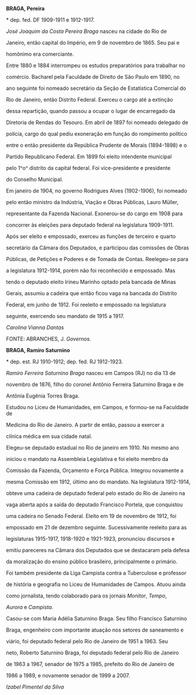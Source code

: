 **BRAGA, Pereira**



\* dep. fed. DF 1909-1911 e 1912-1917.



*José Joaquim da Costa Pereira Braga* nasceu na cidade do Rio de

Janeiro, então capital do Império, em 9 de novembro de 1865. Seu pai e

homônimo era comerciante.



Entre 1880 e 1884 interrompeu os estudos preparatórios para trabalhar no

comércio. Bacharel pela Faculdade de Direito de São Paulo em 1890, no

ano seguinte foi nomeado secretário da Seção de Estatística Comercial do

Rio de Janeiro, então Distrito Federal. Exerceu o cargo até a extinção

dessa repartição, quando passou a ocupar o lugar de encarregado da

Diretoria de Rendas do Tesouro. Em abril de 1897 foi nomeado delegado de

polícia, cargo do qual pediu exoneração em função do rompimento político

entre o então presidente da República Prudente de Morais (1894-1898) e o

Partido Republicano Federal. Em 1899 foi eleito intendente municipal

pelo 1^o^ distrito da capital federal. Foi vice-presidente e presidente

do Conselho Municipal.



Em janeiro de 1904, no governo Rodrigues Alves (1902-1906), foi nomeado

pelo então ministro da Indústria, Viação e Obras Públicas, Lauro Müller,

representante da Fazenda Nacional. Exonerou-se do cargo em 1908 para

concorrer às eleições para deputado federal na legislatura 1909-1911.

Após ser eleito e empossado, exerceu as funções de terceiro e quarto

secretário da Câmara dos Deputados, e participou das comissões de Obras

Públicas, de Petições e Poderes e de Tomada de Contas. Reelegeu-se para

a legislatura 1912-1914, porém não foi reconhecido e empossado. Mas

tendo o deputado eleito Irineu Marinho optado pela bancada de Minas

Gerais, assumiu a cadeira que então ficou vaga na bancada do Distrito

Federal, em junho de 1912. Foi reeleito e empossado na legislatura

seguinte, exercendo seu mandato de 1915 a 1917.



*Carolina Vianna Dantas*



FONTE: ABRANCHES, J. *Governos.*



**BRAGA, Ramiro Saturnino**



\* dep. est. RJ 1910-1912; dep. fed. RJ 1912-1923.



*Ramiro Ferreira Saturnino Braga* nasceu em Campos (RJ) no dia 13 de

novembro de 1876, filho do coronel Antônio Ferreira Saturnino Braga e de

Antônia Eugênia Torres Braga.



Estudou no Liceu de Humanidades, em Campos, e formou-se na Faculdade de

Medicina do Rio de Janeiro. A partir de então, passou a exercer a

clínica médica em sua cidade natal.



Elegeu-se deputado estadual no Rio de janeiro em 1910. No mesmo ano

iniciou o mandato na Assembleia Legislativa e foi eleito membro da

Comissão da Fazenda, Orçamento e Força Pública. Integrou novamente a

mesma Comissão em 1912, último ano do mandato. Na legislatura 1912-1914,

obteve uma cadeira de deputado federal pelo estado do Rio de Janeiro na

vaga aberta após a saída do deputado Francisco Portela, que conquistou

uma cadeira no Senado Federal. Eleito em 19 de novembro de 1912, foi

empossado em 21 de dezembro seguinte. Sucessivamente reeleito para as

legislaturas 1915-1917, 1918-1920 e 1921-1923, pronunciou discursos e

emitiu pareceres na Câmara dos Deputados que se destacaram pela defesa

da moralização do ensino público brasileiro, principalmente o primário.



Foi também presidente da Liga Campista contra a Tuberculose e professor

de história e geografia no Liceu de Humanidades de Campos. Atuou ainda

como jornalista, tendo colaborado para os jornais *Monitor*, *Tempo*,

*Aurora* e *Campista*.



Casou-se com Maria Adélia Saturnino Braga. Seu filho Francisco Saturnino

Braga, engenheiro com importante atuação nos setores de saneamento e

viário, foi deputado federal pelo Rio de Janeiro de 1951 a 1963. Seu

neto, Roberto Saturnino Braga, foi deputado federal pelo Rio de Janeiro

de 1963 a 1967, senador de 1975 a 1985, prefeito do Rio de Janeiro de

1986 a 1989, e novamente senador de 1999 a 2007.



*Izabel Pimentel da Silva*



